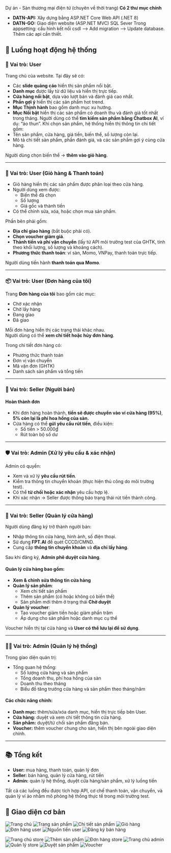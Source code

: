  Dự án - Sàn thương mại điện tử (chuyên về thời trang) 
**Có 2 thư mục chính**
- **DATN-API:** Xây dựng bằng ASP.NET Core Web API (.NET 8)
- **DATN-GO:** Giao diện website (ASP.NET MVC)
SQL Sever
Trong appsetting: cấu hình kết nối csdl --> Add migration --> Update database. Thêm các api cần thiết.

## 🧩 Luồng hoạt động hệ thống

### 🧍 Vai trò: User

Trang chủ của website. Tại đây sẽ có:
- Các **slide quảng cáo** hiển thị sản phẩm nổi bật.
- **Danh mục** được lấy từ dữ liệu và hiển thị trực tiếp.
- **Cửa hàng nổi bật**, dựa vào lượt bán và đánh giá cao nhất.
- **Phần gợi ý** hiển thị các sản phẩm hot trend.
- **Mục Thịnh hành** bao gồm danh mục xu hướng.
- **Mục Nổi bật** hiển thị các sản phẩm có doanh thu và đánh giá tốt nhất trong tháng.
Người dùng có thể **tìm kiếm sản phẩm bằng Chatbox AI**, ví dụ: “áo thun”.
Khi chọn sản phẩm, hệ thống hiển thị thông tin chi tiết gồm:
- Tên sản phẩm, cửa hàng, giá tiền, biến thể, số lượng còn lại.
- Mô tả chi tiết sản phẩm, phần đánh giá, và các sản phẩm gợi ý cùng cửa hàng.

Người dùng chọn biến thể → **thêm vào giỏ hàng**.

---

### 🛒 Vai trò: User (Giỏ hàng & Thanh toán)

- Giỏ hàng hiển thị các sản phẩm được phân loại theo cửa hàng.
- Người dùng xem được:
  - Biến thể đã chọn
  - Số lượng
  - Giá gốc và thành tiền
- Có thể chỉnh sửa, xóa, hoặc chọn mua sản phẩm.

Phần bên phải gồm:
- **Địa chỉ giao hàng** (bắt buộc phải có).
- **Chọn voucher giảm giá**.
- **Thành tiền và phí vận chuyển** (lấy từ API môi trường test của GHTK, tính theo khối lượng, số lượng và khoảng cách).
- **Phương thức thanh toán**: ví sàn, Momo, VNPay, thanh toán trực tiếp.

Người dùng tiến hành **thanh toán qua Momo**.

---

### 📦 Vai trò: User (Đơn hàng của tôi)

Trang **Đơn hàng của tôi** bao gồm các mục:
- Chờ xác nhận
- Chờ lấy hàng
- Đang giao
- Đã giao

Mỗi đơn hàng hiển thị các trạng thái khác nhau.  
Người dùng có thể **xem chi tiết hoặc hủy đơn hàng**.

Trong chi tiết đơn hàng có:
- Phương thức thanh toán
- Đơn vị vận chuyển
- Mã vận đơn (GHTK)
- Danh sách sản phẩm và tổng tiền

---

### 🏪 Vai trò: Seller (Người bán)

#### Hoàn thành đơn
- Khi đơn hàng hoàn thành, **tiền sẽ được chuyển vào ví cửa hàng (95%)**,  
  **5% còn lại là phí hoa hồng của sàn.**
- Cửa hàng có thể **gửi yêu cầu rút tiền**, điều kiện:
  - Số tiền > 50.000₫
  - Rút toàn bộ số dư
---

### 🛡️ Vai trò: Admin (Xử lý yêu cầu & xác nhận)

Admin có quyền:
- Xem và xử lý **yêu cầu rút tiền**.
- Kiểm tra thông tin chuyển khoản (thực hiện thủ công do môi trường test).
- Có thể **từ chối hoặc xác nhận** yêu cầu hợp lệ.
- Khi xác nhận → Seller được thông báo trạng thái rút tiền thành công.

---

### 🧾 Vai trò: Seller (Quản lý cửa hàng)

Người dùng đăng ký trở thành người bán:
- Nhập thông tin cửa hàng, hình ảnh, số điện thoại.
- Sử dụng **FPT.AI** để quét CCCD/CMND.
- Cung cấp **thông tin chuyển khoản** và **địa chỉ lấy hàng**.

Sau khi đăng ký, **Admin phê duyệt cửa hàng**.

#### Quản lý cửa hàng bao gồm:
- **Xem & chỉnh sửa thông tin cửa hàng**
- **Quản lý sản phẩm**:
  - Xem chi tiết sản phẩm
  - Thêm sản phẩm (có hoặc không có biến thể)
  - Sản phẩm mới thêm ở trạng thái **Chờ duyệt**
- **Quản lý voucher**:
  - Tạo voucher giảm tiền hoặc giảm phần trăm
  - Áp dụng cho sản phẩm hoặc danh mục cụ thể

Voucher hiển thị tại cửa hàng và **User có thể lưu lại để sử dụng**.

---

### 🧑‍💼 Vai trò: Admin (Quản lý hệ thống)

Trong giao diện quản trị:
- Tổng quan hệ thống:
  - Số lượng cửa hàng và sản phẩm
  - Tổng doanh thu, phí hoa hồng của sàn
  - Doanh thu theo tháng
  - Biểu đồ tăng trưởng cửa hàng và sản phẩm theo tháng/năm

#### Các chức năng chính:
- **Danh mục:** thêm/sửa/xóa danh mục, hiển thị trực tiếp bên User.
- **Cửa hàng:** duyệt và xem chi tiết thông tin cửa hàng.
- **Sản phẩm:** duyệt/từ chối sản phẩm đăng bán.
- **Voucher:** thêm voucher chung cho sàn, hiển thị bên ngoài giao diện chính.

---

## 📚 Tổng kết
- **User:** mua hàng, thanh toán, quản lý đơn
- **Seller:** bán hàng, quản lý cửa hàng, rút tiền
- **Admin:** quản lý hệ thống, duyệt cửa hàng/sản phẩm, xử lý luồng tiền

Tất cả các luồng đều được tích hợp API, cơ chế thanh toán, vận chuyển, và quản lý ví ảo nhằm mô phỏng hệ thống thực tế trong môi trường test.

## 📸 Giao diện cơ bản

![Trang chủ](./imagemd/Trang%20chủ.png.png)
![Trang sản phẩm](./imagemd/Trang%20sản%20phẩm.png)
![Chi tiết sản phẩm](./imagemd/Chi%20tiết%20sp.png)
![Giỏ hàng](./imagemd/Giỏ%20hàng.png)
![Đơn hàng user](./imagemd/Đơn%20hàng%20user.png)
![Nguồn tiền user](./imagemd/Nguồn%20tiền%20user.png)
![Đăng ký bán hàng](./imagemd/Đk%20Bán%20hàng.png)

![Trang chủ store](./imagemd/Trang%20chủ%20store.png)
![Thêm sản phẩm](./imagemd/Thêm%20sản%20phẩm.png)
![Đơn hàng store](./imagemd/Đơn%20hàng%20store.png)
![Trang chủ admin](./imagemd/Trang%20chủ%20admin.png)
![Quản lý store](./imagemd/Quản%20lý%20store.png)
![Duyệt sản phẩm](./imagemd/Duyệt%20sản%20phẩm.png)
![Voucher](./imagemd/Voucher.png)


